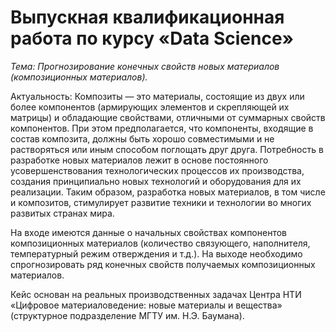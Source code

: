 # Выпускная квалификационная работа по курсу «Data Science»
_Тема: Прогнозирование конечных свойств новых материалов (композиционных материалов)._

Актуальность: Композиты — это материалы, состоящие из двух или более компонентов (армирующих элементов и скрепляющей их матрицы) и обладающие свойствами, отличными от суммарных свойств компонентов. При этом предполагается, что компоненты, входящие в состав композита, должны быть хорошо совместимыми и не растворяться или иным способом поглощать друг друга. Потребность в разработке новых материалов лежит в основе постоянного усовершенствования технологических процессов их производства, создания принципиально новых технологий и оборудования для их реализации. Таким образом, разработка новых материалов, в том числе и композитов, стимулирует развитие техники и технологии во многих развитых странах мира.

На входе имеются данные о начальных свойствах компонентов композиционных материалов (количество связующего, наполнителя, температурный режим отверждения и т.д.). На выходе необходимо спрогнозировать ряд конечных свойств получаемых композиционных материалов.

Кейс основан на реальных производственных задачах Центра НТИ «Цифровое материаловедение: новые материалы и вещества» (структурное подразделение МГТУ им. Н.Э. Баумана).
